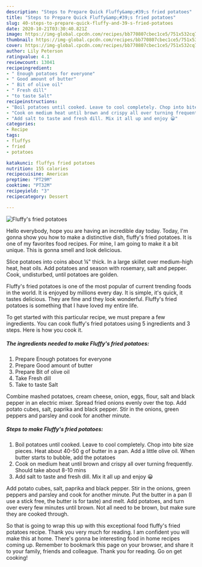 ```yaml
---
description: "Steps to Prepare Quick Fluffy&amp;#39;s fried potatoes"
title: "Steps to Prepare Quick Fluffy&amp;#39;s fried potatoes"
slug: 40-steps-to-prepare-quick-fluffy-and-39-s-fried-potatoes
date: 2020-10-21T03:30:40.821Z
image: https://img-global.cpcdn.com/recipes/bb770807cbec1ce5/751x532cq70/fluffys-fried-potatoes-recipe-main-photo.jpg
thumbnail: https://img-global.cpcdn.com/recipes/bb770807cbec1ce5/751x532cq70/fluffys-fried-potatoes-recipe-main-photo.jpg
cover: https://img-global.cpcdn.com/recipes/bb770807cbec1ce5/751x532cq70/fluffys-fried-potatoes-recipe-main-photo.jpg
author: Lily Peterson
ratingvalue: 4.1
reviewcount: 13041
recipeingredient:
- " Enough potatoes for everyone"
- " Good amount of butter"
- " Bit of olive oil"
- " Fresh dill"
- "to taste Salt"
recipeinstructions:
- "Boil potatoes until cooked. Leave to cool completely. Chop into bite size pieces. Heat about 40-50 g of butter in a pan. Add a little olive oil. When butter starts to bubble, add the potatoes"
- "Cook on medium heat until brown and crispy all over turning frequently. Should take about 8-10 mins"
- "Add salt to taste and fresh dill. Mix it all up and enjoy 😀"
categories:
- Recipe
tags:
- fluffys
- fried
- potatoes

katakunci: fluffys fried potatoes 
nutrition: 155 calories
recipecuisine: American
preptime: "PT29M"
cooktime: "PT32M"
recipeyield: "3"
recipecategory: Dessert

---
```



![Fluffy&#39;s fried potatoes](https://img-global.cpcdn.com/recipes/bb770807cbec1ce5/751x532cq70/fluffys-fried-potatoes-recipe-main-photo.jpg)

Hello everybody, hope you are having an incredible day today. Today, I'm gonna show you how to make a distinctive dish, fluffy&#39;s fried potatoes. It is one of my favorites food recipes. For mine, I am going to make it a bit unique. This is gonna smell and look delicious.

Slice potatoes into coins about ¼&#34; thick. In a large skillet over medium-high heat, heat oils. Add potatoes and season with rosemary, salt and pepper. Cook, undisturbed, until potatoes are golden.

Fluffy&#39;s fried potatoes is one of the most popular of current trending foods in the world. It is enjoyed by millions every day. It is simple, it's quick, it tastes delicious. They are fine and they look wonderful. Fluffy&#39;s fried potatoes is something that I have loved my entire life.


To get started with this particular recipe, we must prepare a few ingredients. You can cook fluffy&#39;s fried potatoes using 5 ingredients and 3 steps. Here is how you cook it.

<!--inarticleads1-->

##### The ingredients needed to make Fluffy&#39;s fried potatoes:

1. Prepare  Enough potatoes for everyone
1. Prepare  Good amount of butter
1. Prepare  Bit of olive oil
1. Take  Fresh dill
1. Take to taste Salt


Combine mashed potatoes, cream cheese, onion, eggs, flour, salt and black pepper in an electric mixer. Spread fried onions evenly over the top. Add potato cubes, salt, paprika and black pepper. Stir in the onions, green peppers and parsley and cook for another minute. 

<!--inarticleads2-->

##### Steps to make Fluffy&#39;s fried potatoes:

1. Boil potatoes until cooked. Leave to cool completely. Chop into bite size pieces. Heat about 40-50 g of butter in a pan. Add a little olive oil. When butter starts to bubble, add the potatoes
1. Cook on medium heat until brown and crispy all over turning frequently. Should take about 8-10 mins
1. Add salt to taste and fresh dill. Mix it all up and enjoy 😀


Add potato cubes, salt, paprika and black pepper. Stir in the onions, green peppers and parsley and cook for another minute. Put the butter in a pan (I use a stick free, the butter is for taste) and melt. Add potatoes, and turn over every few minutes until brown. Not all need to be brown, but make sure they are cooked through. 

So that is going to wrap this up with this exceptional food fluffy&#39;s fried potatoes recipe. Thank you very much for reading. I am confident you will make this at home. There's gonna be interesting food in home recipes coming up. Remember to bookmark this page on your browser, and share it to your family, friends and colleague. Thank you for reading. Go on get cooking!
